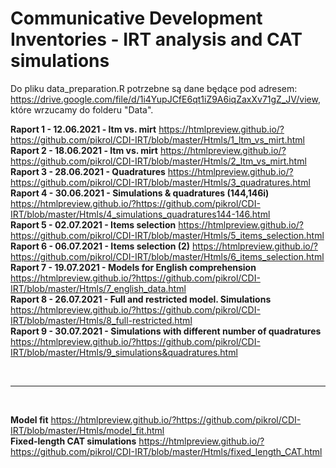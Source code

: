 # Communicative Development Inventories - IRT analysis and CAT simulations
Do pliku data_preparation.R potrzebne są dane będące pod adresem: https://drive.google.com/file/d/1i4YupJCfE6qt1iZ9A6iqZaxXv71gZ_JV/view,
które wrzucamy do folderu "Data".
<br/>

**Raport 1 - 12.06.2021 - ltm vs. mirt** https://htmlpreview.github.io/?https://github.com/pikrol/CDI-IRT/blob/master/Htmls/1_ltm_vs_mirt.html <br/>
**Raport 2 - 18.06.2021 - ltm vs. mirt** https://htmlpreview.github.io/?https://github.com/pikrol/CDI-IRT/blob/master/Htmls/2_ltm_vs_mirt.html <br/>
**Raport 3 - 28.06.2021 - Quadratures** https://htmlpreview.github.io/?https://github.com/pikrol/CDI-IRT/blob/master/Htmls/3_quadratures.html <br/>
**Raport 4 - 30.06.2021 - Simulations & quadratures (144,146i)** https://htmlpreview.github.io/?https://github.com/pikrol/CDI-IRT/blob/master/Htmls/4_simulations_quadratures144-146.html <br/>
**Raport 5 - 02.07.2021 - Items selection** https://htmlpreview.github.io/?https://github.com/pikrol/CDI-IRT/blob/master/Htmls/5_items_selection.html <br/>
**Raport 6 - 06.07.2021 - Items selection (2)** https://htmlpreview.github.io/?https://github.com/pikrol/CDI-IRT/blob/master/Htmls/6_items_selection.html <br/>
**Raport 7 - 19.07.2021 - Models for English comprehension** https://htmlpreview.github.io/?https://github.com/pikrol/CDI-IRT/blob/master/Htmls/7_english_data.html <br/>
**Raport 8 - 26.07.2021 - Full and restricted model. Simulations** https://htmlpreview.github.io/?https://github.com/pikrol/CDI-IRT/blob/master/Htmls/8_full-restricted.html <br/>
**Raport 9 - 30.07.2021 - Simulations with different number of quadratures** https://htmlpreview.github.io/?https://github.com/pikrol/CDI-IRT/blob/master/Htmls/9_simulations&quadratures.html <br/>

<br/>

---

<br/>

**Model fit** https://htmlpreview.github.io/?https://github.com/pikrol/CDI-IRT/blob/master/Htmls/model_fit.html <br/>
**Fixed-length CAT simulations** https://htmlpreview.github.io/?https://github.com/pikrol/CDI-IRT/blob/master/Htmls/fixed_length_CAT.html <br/>

